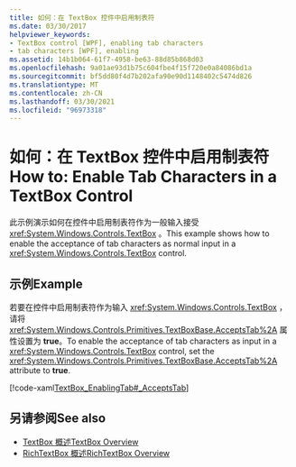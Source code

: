 ```yaml
---
title: 如何：在 TextBox 控件中启用制表符
ms.date: 03/30/2017
helpviewer_keywords:
- TextBox control [WPF], enabling tab characters
- tab characters [WPF], enabling
ms.assetid: 14b1b064-61f7-4958-be63-88d85b868d03
ms.openlocfilehash: 9a01ae93d1b75c604fbe4f15f720e0a84086bd1a
ms.sourcegitcommit: bf5dd80f4d7b202afa90e90d1148402c5474d826
ms.translationtype: MT
ms.contentlocale: zh-CN
ms.lasthandoff: 03/30/2021
ms.locfileid: "96973318"
---
```

# <a name="how-to-enable-tab-characters-in-a-textbox-control"></a><span data-ttu-id="eca75-102">如何：在 TextBox 控件中启用制表符</span><span class="sxs-lookup"><span data-stu-id="eca75-102">How to: Enable Tab Characters in a TextBox Control</span></span>
<span data-ttu-id="eca75-103">此示例演示如何在控件中启用制表符作为一般输入接受 <xref:System.Windows.Controls.TextBox> 。</span><span class="sxs-lookup"><span data-stu-id="eca75-103">This example shows how to enable the acceptance of tab characters as normal input in a <xref:System.Windows.Controls.TextBox> control.</span></span>  
  
## <a name="example"></a><span data-ttu-id="eca75-104">示例</span><span class="sxs-lookup"><span data-stu-id="eca75-104">Example</span></span>  
 <span data-ttu-id="eca75-105">若要在控件中启用制表符作为输入 <xref:System.Windows.Controls.TextBox> ，请将 <xref:System.Windows.Controls.Primitives.TextBoxBase.AcceptsTab%2A> 属性设置为 **true**。</span><span class="sxs-lookup"><span data-stu-id="eca75-105">To enable the acceptance of tab characters as input in a <xref:System.Windows.Controls.TextBox> control, set the <xref:System.Windows.Controls.Primitives.TextBoxBase.AcceptsTab%2A> attribute to **true**.</span></span>  
  
 [!code-xaml[TextBox_EnablingTab#_AcceptsTab](~/samples/snippets/csharp/VS_Snippets_Wpf/TextBox_EnablingTab/CS/Window1.xaml#_acceptstab)]  
  
## <a name="see-also"></a><span data-ttu-id="eca75-106">另请参阅</span><span class="sxs-lookup"><span data-stu-id="eca75-106">See also</span></span>

- [<span data-ttu-id="eca75-107">TextBox 概述</span><span class="sxs-lookup"><span data-stu-id="eca75-107">TextBox Overview</span></span>](textbox-overview.md)
- [<span data-ttu-id="eca75-108">RichTextBox 概述</span><span class="sxs-lookup"><span data-stu-id="eca75-108">RichTextBox Overview</span></span>](richtextbox-overview.md)
